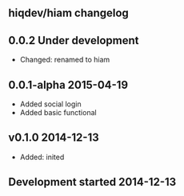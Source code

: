 hiqdev/hiam changelog
---------------------

## 0.0.2 Under development

- Changed: renamed to hiam

## 0.0.1-alpha 2015-04-19

- Added social login
- Added basic functional

## v0.1.0 2014-12-13

- Added: inited

## Development started 2014-12-13

